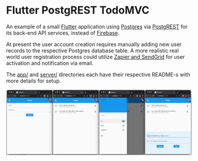 # Flutter PostgREST TodoMVC

An example of a small [Flutter](https://flutter.dev/) application using
[Postgres](https://www.postgresql.org/) via [PostgREST](https://github.com/PostgREST/postgrest)
for its back-end API services, instead of [Firebase](https://firebase.google.com/).

At present the user account creation requires manually adding new user records
to the respective Postgres database table. A more realistic real world user registration
process could utilize [Zapier and SendGrid](https://zapier.com/apps/postgresql/integrations/sendgrid)
for user activation and notification via email.

The [app/](./app/README.md) and [server/](./server/README.md) directories each
have their respective README-s with more details for setup.

![UI panels](./flutter-postgrest-todomvc-ui-small.png)
